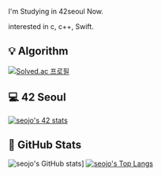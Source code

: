 I'm Studying in 42seoul Now.

interested in c, c++, Swift.

## 💡 Algorithm
[![Solved.ac 프로필](http://mazassumnida.wtf/api/v2/generate_badge?boj=ske07136)](https://solved.ac/ske07136)

## 💻 42 Seoul
[![seojo's 42 stats](https://badge42.vercel.app/api/v2/clc2024qs00060flhqfds7250/stats?cursusId=21&coalitionId=88)](https://github.com/JaeSeoKim/badge42)

## 📗 GitHub Stats
![seojo's GitHub stats](https://github-readme-stats.vercel.app/api?username=joseoungmin&show_icons=true&theme=github_dark)]
[![seojo's Top Langs](https://github-readme-stats.vercel.app/api/top-langs/?username=joseoungmin&theme=github_dark)](https://github.com/joseoungmin)
